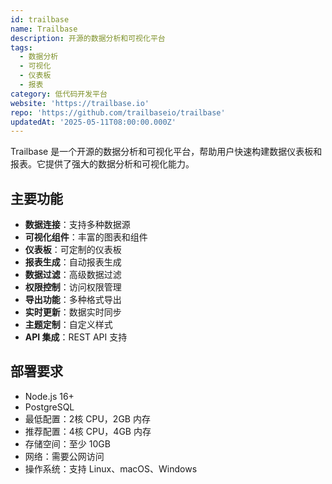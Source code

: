 ```yaml
---
id: trailbase
name: Trailbase
description: 开源的数据分析和可视化平台
tags:
  - 数据分析
  - 可视化
  - 仪表板
  - 报表
category: 低代码开发平台
website: 'https://trailbase.io'
repo: 'https://github.com/trailbaseio/trailbase'
updatedAt: '2025-05-11T08:00:00.000Z'
---
```


Trailbase 是一个开源的数据分析和可视化平台，帮助用户快速构建数据仪表板和报表。它提供了强大的数据分析和可视化能力。

## 主要功能

- **数据连接**：支持多种数据源
- **可视化组件**：丰富的图表和组件
- **仪表板**：可定制的仪表板
- **报表生成**：自动报表生成
- **数据过滤**：高级数据过滤
- **权限控制**：访问权限管理
- **导出功能**：多种格式导出
- **实时更新**：数据实时同步
- **主题定制**：自定义样式
- **API 集成**：REST API 支持

## 部署要求

- Node.js 16+
- PostgreSQL
- 最低配置：2核 CPU，2GB 内存
- 推荐配置：4核 CPU，4GB 内存
- 存储空间：至少 10GB
- 网络：需要公网访问
- 操作系统：支持 Linux、macOS、Windows 